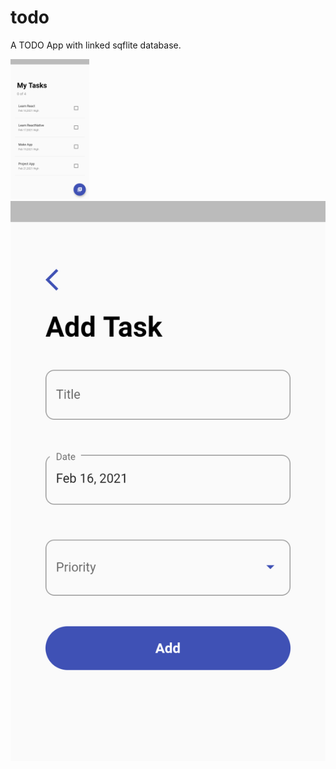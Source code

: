 # todo
A TODO App with linked sqflite database.

<p>
  <img src='img/app1.png' width = '25%' height = '25%'>
  <img src= 'img/app2.png' widht = '25%' height = '25%'>
  </p>
